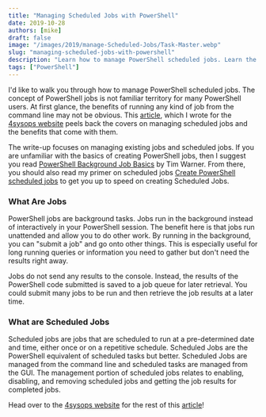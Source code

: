 ```yaml
---
title: "Managing Scheduled Jobs with PowerShell"
date: 2019-10-28
authors: [mike]
draft: false
image: "/images/2019/manage-Scheduled-Jobs/Task-Master.webp"
slug: "managing-scheduled-jobs-with-powershell"
description: "Learn how to manage PowerShell scheduled jobs. Learn the benefits of managing scheduled jobs from the command line."
tags: ["PowerShell"]
---
```


I'd like to walk you through how to manage PowerShell scheduled jobs. The concept of PowerShell jobs is not familiar territory for many PowerShell users. At first glance, the benefits of running any kind of job from the command line may not be obvious. This [article](https://4sysops.com/archives/managing-powershell-scheduled-jobs/), which I wrote for the [4sysops website](https://4sysops.com/archives/managing-powershell-scheduled-jobs/) peels back the covers on managing scheduled jobs and the benefits that come with them.

The write-up focuses on managing existing jobs and scheduled jobs. If you are unfamiliar with the basics of creating PowerShell jobs, then I suggest you read [PowerShell Background Job Basics](https://4sysops.com/archives/powershell-background-job-basics/) by Tim Warner. From there, you should also read my primer on scheduled jobs [Create PowerShell scheduled jobs](https://4sysops.com/archives/create-powershell-scheduled-jobs/) to get you up to speed on creating Scheduled Jobs.

### What Are Jobs

PowerShell jobs are background tasks. Jobs run in the background instead of interactively in your PowerShell session. The benefit here is that jobs run unattended and allow you to do other work. By running in the background, you can "submit a job" and go onto other things. This is especially useful for long running queries or information you need to gather but don't need the results right away.

Jobs do not send any results to the console. Instead, the results of the PowerShell code submitted is saved to a job queue for later retrieval. You could submit many jobs to be run and then retrieve the job results at a later time.

### What are Scheduled Jobs

Scheduled jobs are jobs that are scheduled to run at a pre-determined date and time, either once or on a repetitive schedule. Scheduled Jobs are the PowerShell equivalent of scheduled tasks but better. Scheduled Jobs are managed from the command line and scheduled tasks are managed from the GUI. The management portion of scheduled jobs relates to enabling, disabling, and removing scheduled jobs and getting the job results for completed jobs.

Head over to the [4sysops website](https://4sysops.com/archives/managing-powershell-scheduled-jobs/) for the rest of this [article](https://4sysops.com/archives/managing-powershell-scheduled-jobs/)!
